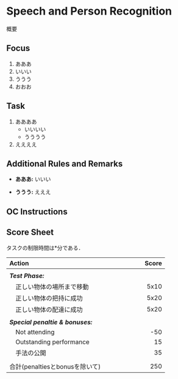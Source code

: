 # Speech and Person Recognition

概要



## Focus
1. あああ
1. いいい
1. ううう
1. おおお

## Task
1. ああああ
	* いいいい
	* うううう
1. ええええ

## Additional Rules and Remarks
* **あああ:** いいい

* **ううう:** えええ

## OC Instructions

## Score Sheet

タスクの制限時間は\*分である．


|Action　　　　　　　　　　　　　　　|Score　　　|
|:-|-:|
|||
|***Test Phase:***||
|　正しい物体の場所まで移動			|5x10|
|　正しい物体の把持に成功			|5x20|
|　正しい物体の配達に成功			|5x20|
|||
|***Special penaltie & bonuses:***	||
|　Not attending					|-50|
|　Outstanding performance		|15|
|　手法の公開						|35|
|||
|合計(penaltiesとbonusを除いて)   |250|
